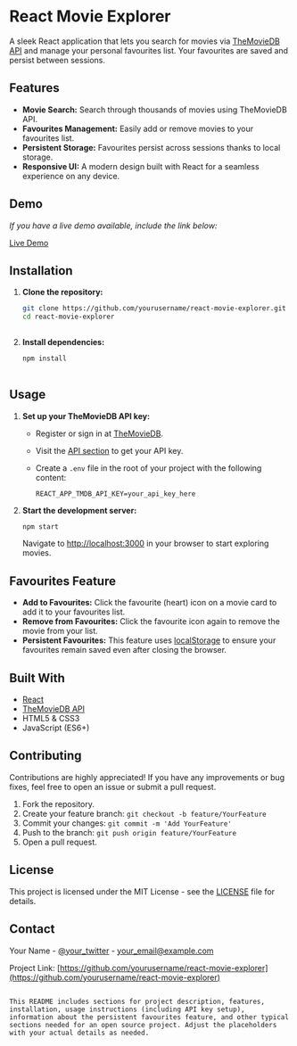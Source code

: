  
# React Movie Explorer

A sleek React application that lets you search for movies via [TheMovieDB API](https://www.themoviedb.org/documentation/api) and manage your personal favourites list. Your favourites are saved and persist between sessions.

## Features

- **Movie Search:** Search through thousands of movies using TheMovieDB API.
- **Favourites Management:** Easily add or remove movies to your favourites list.
- **Persistent Storage:** Favourites persist across sessions thanks to local storage.
- **Responsive UI:** A modern design built with React for a seamless experience on any device.

## Demo

*If you have a live demo available, include the link below:*

[Live Demo](https://your-demo-link.com)

## Installation

1. **Clone the repository:**

   ```bash
   git clone https://github.com/yourusername/react-movie-explorer.git
   cd react-movie-explorer
    

2. **Install dependencies:**

   ```bash
   npm install
    

## Usage

1. **Set up your TheMovieDB API key:**

   - Register or sign in at [TheMovieDB](https://www.themoviedb.org/).
   - Visit the [API section](https://www.themoviedb.org/documentation/api) to get your API key.
   - Create a `.env` file in the root of your project with the following content:

     ```env
     REACT_APP_TMDB_API_KEY=your_api_key_here
     ```

2. **Start the development server:**

   ```bash
   npm start
   ```

   Navigate to [http://localhost:3000](http://localhost:3000) in your browser to start exploring movies.

## Favourites Feature

- **Add to Favourites:** Click the favourite (heart) icon on a movie card to add it to your favourites list.
- **Remove from Favourites:** Click the favourite icon again to remove the movie from your list.
- **Persistent Favourites:** This feature uses [localStorage](https://developer.mozilla.org/en-US/docs/Web/API/Window/localStorage) to ensure your favourites remain saved even after closing the browser.

## Built With

- [React](https://reactjs.org/)
- [TheMovieDB API](https://www.themoviedb.org/documentation/api)
- HTML5 & CSS3
- JavaScript (ES6+)

## Contributing

Contributions are highly appreciated! If you have any improvements or bug fixes, feel free to open an issue or submit a pull request.

1. Fork the repository.
2. Create your feature branch: `git checkout -b feature/YourFeature`
3. Commit your changes: `git commit -m 'Add YourFeature'`
4. Push to the branch: `git push origin feature/YourFeature`
5. Open a pull request.

## License

This project is licensed under the MIT License - see the [LICENSE](LICENSE) file for details.

## Contact

Your Name - [@your_twitter](https://twitter.com/your_twitter) - your_email@example.com

Project Link: [https://github.com/yourusername/react-movie-explorer](https://github.com/yourusername/react-movie-explorer)
```

This README includes sections for project description, features, installation, usage instructions (including API key setup), information about the persistent favourites feature, and other typical sections needed for an open source project. Adjust the placeholders with your actual details as needed.
